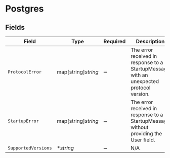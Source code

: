 # Postgres


## Fields

| Field                                                                                   | Type                                                                                    | Required                                                                                | Description                                                                             |
| --------------------------------------------------------------------------------------- | --------------------------------------------------------------------------------------- | --------------------------------------------------------------------------------------- | --------------------------------------------------------------------------------------- |
| `ProtocolError`                                                                         | map[string]*string*                                                                     | :heavy_minus_sign:                                                                      | The error received in response to a StartupMessage with an unexpected protocol version. |
| `StartupError`                                                                          | map[string]*string*                                                                     | :heavy_minus_sign:                                                                      | The error received in response to a StartupMessage without providing the User field.    |
| `SupportedVersions`                                                                     | **string*                                                                               | :heavy_minus_sign:                                                                      | N/A                                                                                     |